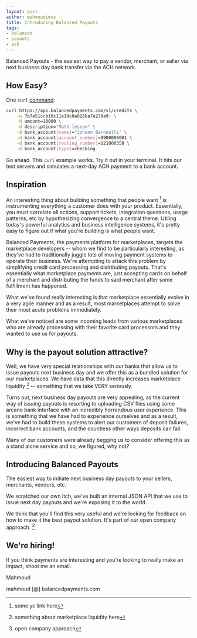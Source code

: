 ```yaml
---
layout: post
author: mahmoudimus
title: Introducing Balanced Payouts
tags:
- balanced
- payouts
- ach
---
```


Balanced Payouts - the easiest way to pay a vendor, merchant, or seller
via next business day bank transfer via the ACH network.

## How Easy?


One `curl` [command](https://balancedpayments.com/#example):

```bash
curl https://api.balancedpayments.com/v1/credits \
    -u 7b7a51ccb10c11e19c0a026ba7e239a9: \
    -d amount=10000 \
    -d description="Math lesson" \
    -d bank_account[name]="Johann Bernoulli" \
    -d bank_account[account_number]=9900000001 \
    -d bank_account[routing_number]=121000358 \
    -d bank_account[type]=checking
```

Go ahead. This `curl` example works. Try it out in your terminal. It
hits our test servers and simulates a next-day ACH payment to a bank
account.

## Inspiration

An interesting thing about building something that people want [^1] is
instrumenting everything a customer does with your product. Essentially,
you must correlate all actions, support tickets, integration questions,
usage patterns, etc by hypothesizing convergence to a central theme.
Utiling today's powerful analytics and business intelligence systems,
it's pretty easy to figure out if what you're building is what people
want.

Balanced Payments, the payments platform for marketplaces, targets the
marketplace developers -- whom we find to be particularly interesting,
as they've had to traditionally juggle lots of moving payment systems to
operate their business. We're attempting to attack this problem by
simplifying credit card processing and distributing payouts. That's
essentially what marketplace payments are, just accepting cards on
behalf of a merchant and distributing the funds to said merchant after
some fulfillment has happened.

What we've found really interesting is that marketplace essentially
evolve in a very agile manner and as a result, most marketplaces attempt
to solve their most acute problems immediately.

What we've noticed are some incoming leads from various marketplaces who
are already processing with their favorite card processors and they
wanted to use us for payouts.

## Why is the payout solution attractive?

Well, we have very special relationships with our banks that allow us to
issue payouts next business day and we offer this as a bundled solution
for our marketplaces. We have data that this directly increases
marketplace liquidity [^2] -- something that we take VERY seriously.

Turns out, next business day payouts are very appealing, as the current
way of issuing payouts is resorting to uploading CSV files using some
arcane bank interface with an incredibly horrendous user experience.
This is something that we have had to experience ourselves and as a
result, we've had to build these systems to alert our customers of
deposit failures, incorrect bank accounts, and the countless other ways
deposits can fail.

Many of our customers were already begging us to consider offering this
as a stand alone service and so, we figured, why not?

## Introducing Balanced Payouts


The easiest way to initiate next business day payouts to your sellers,
merchants, vendors, etc.

We scratched our own itch, we've built an internal JSON API that we use
to issue next day payouts and we're exposing it to the world.

We think that you'll find this very useful and we're looking for
feedback on how to make it the best payout solution. It's part of our
open company approach. [^3]

## We're hiring!

If you think payments are interesting and you're looking to really make
an impact, shoot me an email.

Mahmoud

mahmoud [@] balancedpayments.com

[^1]: some yc link here

[^2]: something about marketplace liquidity here

[^3]: open company approach
